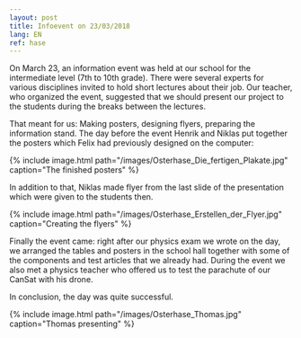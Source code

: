 ```yaml
---
layout: post
title: Infoevent on 23/03/2018
lang: EN
ref: hase
---
```


On March 23, an information event was held at our school for
the intermediate level (7th to 10th grade). There were several
experts for various disciplines invited to hold short lectures
about their job.
Our teacher, who organized the event, suggested that we should present
our project to the students during the breaks between the lectures.

That meant for us: Making posters, designing flyers, preparing the information stand.
The day before the event Henrik and Niklas put together the posters which
Felix had previously designed on the computer:

{% include image.html path="/images/Osterhase_Die_fertigen_Plakate.jpg" caption="The finished posters" %}

In addition to that, Niklas made flyer from the last slide of the
presentation which were given to the students then.

{% include image.html path="/images/Osterhase_Erstellen_der_Flyer.jpg" caption="Creating the flyers" %}

Finally the event came: right after our physics exam we wrote on the day,
we arranged the tables and posters in the school hall
together with some of the components and test articles that we already had.
During the event we also met a physics teacher
who offered us to test the parachute of our CanSat with his drone.

In conclusion, the day was quite successful.

{% include image.html path="/images/Osterhase_Thomas.jpg" caption="Thomas presenting" %}
